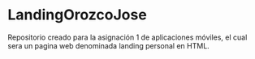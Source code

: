# LandingOrozcoJose
Repositorio creado para la asignación 1 de aplicaciones móviles, el cual sera un pagina web denominada landing personal en HTML. 
